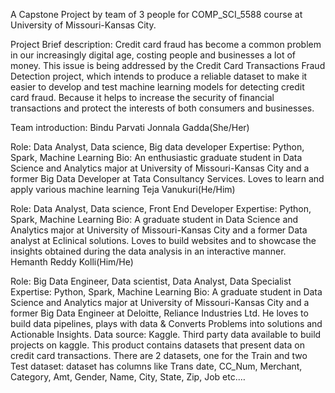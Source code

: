 A Capstone Project by team of 3 people for COMP_SCI_5588 course at University of Missouri-Kansas City.

Project Brief description: Credit card fraud has become a common problem in our increasingly digital age, costing people and businesses a lot of money. This issue is being addressed by the Credit Card Transactions Fraud Detection project, which intends to produce a reliable dataset to make it easier to develop and test machine learning models for detecting credit card fraud. Because it helps to increase the security of financial transactions and protect the interests of both consumers and businesses.

Team introduction: Bindu Parvati Jonnala Gadda(She/Her)

Role: Data Analyst, Data science, Big data developer
Expertise: Python, Spark, Machine Learning
Bio: An enthusiastic graduate student in Data Science and Analytics major at University of Missouri-Kansas City and a former Big Data Developer at Tata Consultancy Services. Loves to learn and apply various machine learning
Teja Vanukuri(He/Him)

Role: Data Analyst, Data science, Front End Developer
Expertise: Python, Spark, Machine Learning
Bio: A graduate student in Data Science and Analytics major at University of Missouri-Kansas City and a former Data analyst at Eclinical solutions. Loves to build websites and to showcase the insights obtained during the data analysis in an interactive manner.
Hemanth Reddy Kolli(Him/He)

Role: Big Data Engineer, Data scientist, Data Analyst, Data Specialist
Expertise: Python, Spark, Machine Learning
Bio: A graduate student in Data Science and Analytics major at University of Missouri-Kansas City and a former Big Data Engineer at Deloitte, Reliance Industries Ltd. He loves to build data pipelines, plays with data & Converts Problems into solutions and Actionable Insights.
Data source: Kaggle. Third party data available to build projects on kaggle. This product contains datasets that present data on credit card transactions. There are 2 datasets, one for the Train and two Test dataset: dataset has columns like Trans date, CC_Num, Merchant, Category, Amt, Gender, Name, City, State, Zip, Job etc.…
